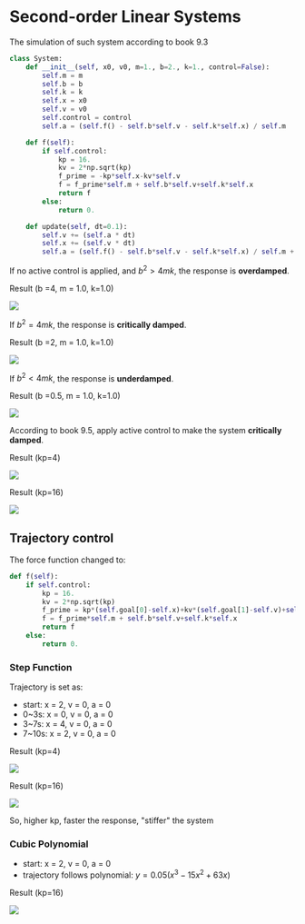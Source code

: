 # Second-order Linear Systems

The simulation of such system according to book 9.3

```python
class System:
    def __init__(self, x0, v0, m=1., b=2., k=1., control=False):
        self.m = m
        self.b = b
        self.k = k
        self.x = x0
        self.v = v0
        self.control = control
        self.a = (self.f() - self.b*self.v - self.k*self.x) / self.m

    def f(self):
        if self.control:
            kp = 16.
            kv = 2*np.sqrt(kp)
            f_prime = -kp*self.x-kv*self.v
            f = f_prime*self.m + self.b*self.v+self.k*self.x
            return f
        else:
            return 0.

    def update(self, dt=0.1):
        self.v += (self.a * dt)
        self.x += (self.v * dt)
        self.a = (self.f() - self.b*self.v - self.k*self.x) / self.m + np.random.normal(0.0, 0.00)
```

If no active control is applied, and $b^2>4mk$, the response is **overdamped**.

Result (b =4, m = 1.0, k=1.0)

![](b=4_no_control.png)

If $b^2=4mk$, the response is **critically damped**.

Result (b =2, m = 1.0, k=1.0)

![](b=2_no_control.png)

If $b^2<4mk$, the response is **underdamped**.

Result (b =0.5, m = 1.0, k=1.0)

![](b=0.5_no_control.png)

According to book 9.5, apply active control to make the system **critically damped**.

Result (kp=4)

![](kp=4_control.png)

Result (kp=16)

![](kp=16_control.png)

## Trajectory control

The force function changed to:

```python
def f(self):
    if self.control:
        kp = 16.
        kv = 2*np.sqrt(kp)
        f_prime = kp*(self.goal[0]-self.x)+kv*(self.goal[1]-self.v)+self.goal[2]
        f = f_prime*self.m + self.b*self.v+self.k*self.x
        return f
    else:
        return 0.
```

### Step Function

Trajectory is set as:

- start: x = 2, v = 0, a = 0
-  0~3s: x = 0, v = 0, a = 0
-  3~7s: x = 4, v = 0, a = 0
-  7~10s: x = 2, v = 0, a = 0

Result (kp=4)

![](tra_kp=4.png)

Result (kp=16)

![](tra_kp=16.png)

So, higher kp, faster the response, "stiffer" the system

### Cubic Polynomial

- start: x = 2, v = 0, a = 0
- trajectory follows polynomial: $y = 0.05(x^3-15x^2+63x)$

Result (kp=16)

![](cubic_polynomial.png)